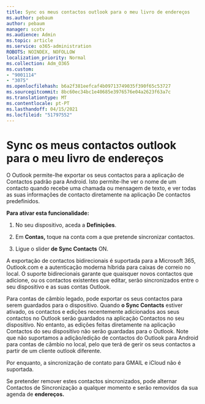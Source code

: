 ```yaml
---
title: Sync os meus contactos outlook para o meu livro de endereços
ms.author: pebaum
author: pebaum
manager: scotv
ms.audience: Admin
ms.topic: article
ms.service: o365-administration
ROBOTS: NOINDEX, NOFOLLOW
localization_priority: Normal
ms.collection: Adm_O365
ms.custom:
- "9001114"
- "3075"
ms.openlocfilehash: b6a2f381eefcaf4b09713749035f390f65c53727
ms.sourcegitcommit: 8bc60ec34bc1e40685e3976576e04a2623f63a7c
ms.translationtype: MT
ms.contentlocale: pt-PT
ms.lasthandoff: 04/15/2021
ms.locfileid: "51797552"
---
```

# <a name="sync-my-outlook-contacts-to-my-address-book"></a>Sync os meus contactos outlook para o meu livro de endereços

O Outlook permite-lhe exportar os seus contactos para a aplicação de Contactos padrão para Android. Isto permite-lhe ver o nome de um contacto quando recebe uma chamada ou mensagem de texto, e ver todas as suas informações de contacto diretamente na aplicação De contactos predefinidos.
 
**Para ativar esta funcionalidade:**
 
1. No seu dispositivo, aceda a **Definições**.

2. Em **Contas,** toque na conta com a que pretende sincronizar contactos.

3. Ligue o slider **de Sync Contacts** ON.
 
A exportação de contactos bidirecionais é suportada para a Microsoft 365, Outlook.com e a autenticação moderna híbrida para caixas de correio no local. O suporte bidirecionais garante que quaisquer novos contactos que adicione, ou os contactos existentes que editar, serão sincronizados entre o seu dispositivo e as suas contas Outlook.
 
Para contas de câmbio legado, pode exportar os seus contactos para serem guardados para o dispositivo. Quando **o Sync Contacts** estiver ativado, os contactos e edições recentemente adicionados aos seus contactos no Outlook serão guardados na aplicação Contactos no seu dispositivo. No entanto, as edições feitas diretamente na aplicação Contactos do seu dispositivo não serão guardadas para o Outlook. Note que não suportamos a adição/edição de contactos do Outlook para Android para contas de câmbio no local, pelo que terá de gerir os seus contactos a partir de um cliente outlook diferente.
 
Por enquanto, a sincronização de contato para GMAIL e iCloud não é suportada.
 
Se pretender remover estes contactos sincronizados, pode alternar Contactos de Sincronização a qualquer momento e serão removidos da sua agenda de **endereços.**
